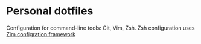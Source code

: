 # Personal dotfiles

Configuration for command-line tools: Git, Vim, Zsh.
Zsh configuration uses [Zim configration framework](https://github.com/Eriner/zim)

